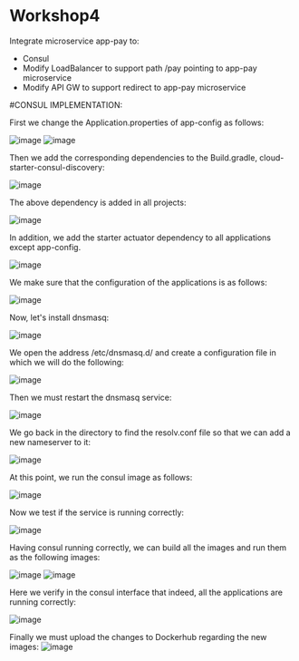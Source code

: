 # Workshop4

Integrate microservice app-pay to:
- Consul
- Modify LoadBalancer to support path /pay pointing to app-pay microservice 
- Modify API GW to support redirect to app-pay microservice

#CONSUL IMPLEMENTATION:

First we change the Application.properties of app-config as follows:
 
![image](https://github.com/SGutierrez-11/sd-workshop4/assets/69949511/cc78b210-2282-42c0-8bdb-c6fa0745c636)
![image](https://github.com/SGutierrez-11/sd-workshop4/assets/69949511/f5249970-6af0-4957-90f1-cfbfb26550c7)

 
Then we add the corresponding dependencies to the Build.gradle, cloud-starter-consul-discovery:

![image](https://github.com/SGutierrez-11/sd-workshop4/assets/69949511/229d703f-a5ef-41da-9162-bc3d4ffb38ac)

 
The above dependency is added in all projects:

![image](https://github.com/SGutierrez-11/sd-workshop4/assets/69949511/40c0b95e-91bb-4a61-81a2-764ca841307a)


In addition, we add the starter actuator dependency to all applications except app-config. 

![image](https://github.com/SGutierrez-11/sd-workshop4/assets/69949511/f396e05f-b224-46d8-beb7-5b35ccabbdcb)

 
We make sure that the configuration of the applications is as follows:

![image](https://github.com/SGutierrez-11/sd-workshop4/assets/69949511/cf3ecfd5-0bdf-44ad-86ea-3a7f5ef8dd54)

 
Now, let's install dnsmasq:

![image](https://github.com/SGutierrez-11/sd-workshop4/assets/69949511/06f8d80f-26e5-46d6-90b0-793971df8b2c)

 
We open the address /etc/dnsmasq.d/ and create a configuration file in which we will do the following:
 
![image](https://github.com/SGutierrez-11/sd-workshop4/assets/69949511/dcca9ba4-1217-4897-be2e-03bcbc569ea3)

 
Then we must restart the dnsmasq service:

![image](https://github.com/SGutierrez-11/sd-workshop4/assets/69949511/af2d1453-3957-4ea9-8e4e-49dc3071a389)


We go back in the directory to find the resolv.conf file so that we can add a new nameserver to it:

![image](https://github.com/SGutierrez-11/sd-workshop4/assets/69949511/329ddc0b-da6d-4d01-a3ce-4b45ecf845ca)

 
At this point, we run the consul image as follows:

![image](https://github.com/SGutierrez-11/sd-workshop4/assets/69949511/90be008b-f309-4da1-be4d-f3ec269663fc)

 
Now we test if the service is running correctly:

![image](https://github.com/SGutierrez-11/sd-workshop4/assets/69949511/058c964a-4e53-4beb-831d-e69a25a8818f)

 
Having consul running correctly, we can build all the images and run them as the following images:

 ![image](https://github.com/SGutierrez-11/sd-workshop4/assets/69949511/b254e818-d053-4131-9cb4-da18710209b0)
![image](https://github.com/SGutierrez-11/sd-workshop4/assets/69949511/2baa0aa0-f4d9-400e-b741-243dd5e69f20)

Here we verify in the consul interface that indeed, all the applications are running correctly:

![image](https://github.com/SGutierrez-11/sd-workshop4/assets/69949511/7f81a6c2-4989-429c-acd4-33e7a67820ef)

  
Finally we must upload the changes to Dockerhub regarding the new images:
![image](https://github.com/SGutierrez-11/sd-workshop4/assets/69949511/472ed7c9-5d5b-45d7-99d1-ef323663d931)


